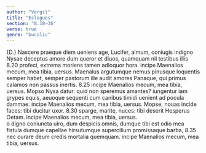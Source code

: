 ```yaml
---
author: "Vergil"
title: "Eclogues"
section: "8.18–36"
verse: true
genre: "bucolic"
---
```


  {D.} Nascere praeque diem ueniens age, Lucifer, almum,
coniugis indigno Nysae deceptus amore
dum queror et diuos, quamquam nil testibus illis
8.20
profeci, extrema moriens tamen adloquor hora.
  incipe Maenalios mecum, mea tibia, uersus.
Maenalus argutumque nemus pinusque loquentis
semper habet, semper pastorum ille audit amores
Panaque, qui primus calamos non passus inertis.
8.25
  incipe Maenalios mecum, mea tibia, uersus.
Mopso Nysa datur: quid non speremus amantes?
iungentur iam grypes equis, aeuoque sequenti
cum canibus timidi uenient ad pocula dammae.
  incipe Maenalios mecum, mea tibia, uersus.
Mopse, nouas incide faces: tibi ducitur uxor.
8.30
sparge, marite, nuces: tibi deserit Hesperus Oetam.
  incipe Maenalios mecum, mea tibia, uersus.  
o digno coniuncta uiro, dum despicis omnis,
dumque tibi est odio mea fistula dumque capellae
hirsutumque supercilium promissaque barba,
8.35
nec curare deum credis mortalia quemquam.
  incipe Maenalios mecum, mea tibia, uersus.